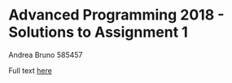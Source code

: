 # Advanced Programming 2018 - Solutions to Assignment 1
Andrea Bruno 585457

Full text <a href="http://pages.di.unipi.it/corradini/Didattica/AP-18/PROG-ASS/01//assignment1.html">here</a>
